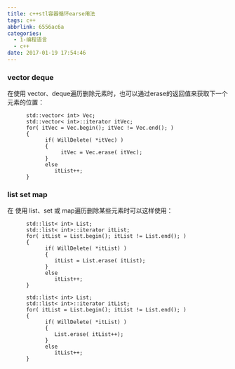 ```yaml
---
title: c++stl容器循环earse用法
tags: c++
abbrlink: 6556ac6a
categories:
  - 1-编程语言
  - c++
date: 2017-01-19 17:54:46
---
```


### vector deque
在使用 vector、deque遍历删除元素时，也可以通过erase的返回值来获取下一个元素的位置：

```
      std::vector< int> Vec;
      std::vector< int>::iterator itVec;
      for( itVec = Vec.begin(); itVec != Vec.end(); )
      {
            if( WillDelete( *itVec) )
            {
                 itVec = Vec.erase( itVec);
            }
            else
               itList++;
      }
```
<!-- more -->

### list set map 
在 使用 list、set 或 map遍历删除某些元素时可以这样使用：

```
      std::list< int> List;
      std::list< int>::iterator itList;
      for( itList = List.begin(); itList != List.end(); )
      {
            if( WillDelete( *itList) )
            {
               itList = List.erase( itList);
            }
            else
               itList++;
      }
```


```
      std::list< int> List;
      std::list< int>::iterator itList;
      for( itList = List.begin(); itList != List.end(); )
      {
            if( WillDelete( *itList) )
            {
               List.erase( itList++);
            }
            else
               itList++;
      }
```
